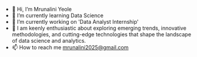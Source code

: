 - 👋 Hi, I’m Mrunalini Yeole 
- 🌱 I’m currently learning Data Science
- 🔭 I’m currently working on 'Data Analyst Internship' 
- 👀 I am keenly enthusiastic about exploring emerging trends, innovative methodologies, and
      cutting-edge technologies that shape the landscape of data science and analytics. 
- 📫 How to reach me mrunalini2025@gmail.com




